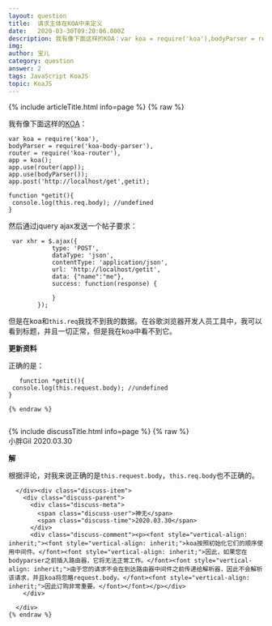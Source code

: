 ```yaml
---
layout: question
title:  请求主体在KOA中未定义
date:   2020-03-30T09:20:06.000Z
description: 我有像下面这样的KOA：var koa = require('koa'),bodyParser = require('koa-body-parser...
img: 
author: 宝儿
category: question
answer: 2
tags: JavaScript KoaJS
topic: KoaJS
---
```

<div class="article-root">
  <div class="article">
    {% include articleTitle.html info=page %}
    {% raw %}
    <div class="article-content"><p><font style="vertical-align: inherit;"><font style="vertical-align: inherit;">我有</font><font style="vertical-align: inherit;">像下面</font><font style="vertical-align: inherit;">这样的</font></font><a href="http://www.koajs.com" rel="noreferrer"><font style="vertical-align: inherit;"><font style="vertical-align: inherit;">KOA</font></font></a><font style="vertical-align: inherit;"><font style="vertical-align: inherit;">：</font></font></p>

<pre><code>var koa = require('koa'),<font></font>
bodyParser = require('koa-body-parser'),<font></font>
router = require('koa-router'),<font></font>
app = koa();<font></font>
app.use(router(app));<font></font>
app.use(bodyParser());<font></font>
app.post('http://localhost/get',getit);<font></font>
<font></font>
function *getit(){<font></font>
 console.log(this.req.body); //undefined<font></font>
}<font></font>
</code></pre>

<p><font style="vertical-align: inherit;"><font style="vertical-align: inherit;">然后通过jquery ajax发送一个帖子要求： </font></font></p>

<pre><code> var xhr = $.ajax({<font></font>
            type: 'POST',<font></font>
            dataType: 'json',<font></font>
            contentType: 'application/json',<font></font>
            url: 'http://localhost/getit',<font></font>
            data: {"name":"me"},<font></font>
            success: function(response) {<font></font>
<font></font>
            }<font></font>
        });<font></font>
</code></pre>

<p><font style="vertical-align: inherit;"><font style="vertical-align: inherit;">但是在koa和</font></font><code>this.req</code><font style="vertical-align: inherit;"><font style="vertical-align: inherit;">我找不到我的数据。</font><font style="vertical-align: inherit;">在谷歌浏览器开发人员工具中，我可以看到标题，并且一切正常，但是我在koa中看不到它。</font></font></p>

<p><strong><font style="vertical-align: inherit;"><font style="vertical-align: inherit;">更新资料</font></font></strong> </p>

<p><font style="vertical-align: inherit;"><font style="vertical-align: inherit;">正确的是： </font></font></p>

<pre><code>   function *getit(){<font></font>
 console.log(this.request.body); //undefined<font></font>
}<font></font>
</code></pre></div>
    {% endraw %}
  </div>
  <p style="height: 0;width:0;overflow: hidden;"> 第3846篇《请求主体在KOA中未定义》来自Winter(https://github.com/aiyld/aiyld.github.io)的站点</p>
  <div class="discuss-wrapper">
    {% include discussTitle.html info=page %}
    {% raw %}
    <div class="discuss-item">
        <div class="discuss-parent">
          <div class="discuss-meta">
            <span class="discuss-user">小胖Gil</span>
            <span class="discuss-time">2020.03.30</span>
          </div>
          <div class="discuss-comment"><p><strong><font style="vertical-align: inherit;"><font style="vertical-align: inherit;">解</font></font></strong></p>

<p><font style="vertical-align: inherit;"><font style="vertical-align: inherit;">根据评论，对我来说正确的是</font></font><code>this.request.body</code><font style="vertical-align: inherit;"><font style="vertical-align: inherit;">，</font></font><code>this.req.body</code><font style="vertical-align: inherit;"><font style="vertical-align: inherit;">也不正确的。</font></font></p></div>
        </div>
        
      </div><div class="discuss-item">
        <div class="discuss-parent">
          <div class="discuss-meta">
            <span class="discuss-user">神无</span>
            <span class="discuss-time">2020.03.30</span>
          </div>
          <div class="discuss-comment"><p><font style="vertical-align: inherit;"><font style="vertical-align: inherit;">koa按照初始化它们的顺序使用中间件。</font><font style="vertical-align: inherit;">因此，如果您在bodyparser之前插入路由器，它将无法正常工作。</font><font style="vertical-align: inherit;">由于您的请求不会在到达路由器中间件之前传递给解析器，因此不会解析该请求，并且koa将忽略request.body。</font><font style="vertical-align: inherit;">因此订购非常重要。</font></font></p></div>
        </div>
        
      </div>
    {% endraw %}
  </div>
<div>

